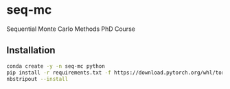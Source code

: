# seq-mc
Sequential Monte Carlo Methods PhD Course


## Installation

```bash
conda create -y -n seq-mc python
pip install -r requirements.txt -f https://download.pytorch.org/whl/torch_stable.html
nbstripout --install
```